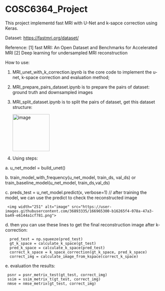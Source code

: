 # COSC6364_Project
This project implementd fast MRI with U-Net and k-sapce correction using Keras.

Dataset: https://fastmri.org/dataset/

Reference:
[1] fast MRI: An Open Dataset and Benchmarks for Accelerated MRI
[2] Deep learning for undersampled MRI reconstruction 

How to use:
1. MRI_unet_with_k_correction.ipynb is the core code to implement the u-net, k-space correction and evaluation method; 
2. MRI_prepare_pairs_dataset.ipynb is to prepare the pairs of dataset: ground truth and downsampled images
3. MRI_split_dataset.ipynb is to split the pairs of dataset, get this dataset structure:

   <img width="119" alt="image" src="https://user-images.githubusercontent.com/36893335/166968459-d5ff9f19-6ce9-4bce-9c7f-f279595238dc.png">

4. Using steps:

  a. u_net_model = build_unet()
  
  b. train_model_with_frequency(u_net_model, train_ds, val_ds) or train_baseline_model(u_net_model, train_ds,val_ds)
 
  c. preds_test = u_net_model.predict(x, verbose=1)  // after training the model, we can use the predict to check the reconstructed image
  
     <img width="251" alt="image" src="https://user-images.githubusercontent.com/36893335/166965300-b16265f4-078a-47a3-ba49-e6144a1cf781.png">
  
  d. then you can use these lines to get the final reconstruction image after k-correction: 
  
      pred_test = np.squeeze(pred_test)
      gt_k_space = calculate_k_space(gt_test)
      pred_k_space = calculate_k_space(pred_test)
      correct_k_space = k_space_correction(gt_k_space, pred_k_space)
      correct_img = calculate_image_from_kspace(correct_k_space)
      
  e. evaluation the results: 
  
     psnr = psnr_metrix_test(gt_test, correct_img)
     ssim = ssim_metrix_t(gt_test, correct_img)
     nmse = nmse_metrix(gt_test, correct_img)
     
